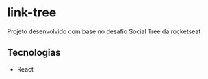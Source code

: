 # link-tree

Projeto desenvolvido com base no desafio Social Tree da rocketseat

## Tecnologias
- React
